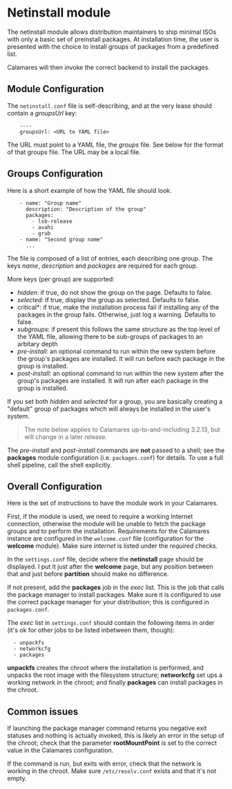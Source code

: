 # Netinstall module

The netinstall module allows distribution maintainers to ship minimal ISOs with
only a basic set of preinstall packages. At installation time, the user is
presented with the choice to install groups of packages from a predefined list.

Calamares will then invoke the correct backend to install the packages.


## Module Configuration

The `netinstall.conf` file is self-describing, and at the very
lease should contain a *groupsUrl* key:

```
    ----
    groupsUrl: <URL to YAML file>
```

The URL must point to a YAML file, the *groups* file. See below for
the format of that groups file. The URL may be a local file.


## Groups Configuration

 Here is a short example
of how the YAML file should look.

```
    - name: "Group name"
      description: "Description of the group"
      packages:
        - lsb-release
        - avahi
        - grub
    - name: "Second group name"
      ...
```


The file is composed of a list of entries, each describing one group. The
keys *name*, *description* and *packages* are required for each group.

More keys (per group) are supported:

 - *hidden*: if true, do not show the group on the page. Defaults to false.
 - *selected*: if true, display the group as selected. Defaults to false.
 - critical*: if true, make the installation process fail if installing
   any of the packages in the group fails. Otherwise, just log a warning.
   Defaults to false.
 - *subgroups*: if present this follows the same structure as the top level
   of the YAML file, allowing there to be sub-groups of packages to an
   arbitary depth
 - *pre-install*: an optional command to run within the new system before
   the group's packages are installed. It will run before each package in
   the group is installed.
 - *post-install*: an optional command to run within the new system after
   the group's packages are installed. It will run after each package in
   the group is installed.

If you set both *hidden* and *selected* for a group, you are basically creating
a "default" group of packages which will always be installed in the user's
system.

> The note below applies to Calamares up-to-and-including 3.2.13, but will
> change in a later release.

The *pre-install* and *post-install* commands are **not** passed to
a shell; see the **packages** module configuration (i.e. `packages.conf`)
for details. To use a full shell pipeline, call the shell explicitly.



## Overall Configuration

Here is the set of instructions to have the module work in your Calamares.

First, if the module is used, we need to require a working Internet connection,
otherwise the module will be unable to fetch the package groups and to perform
the installation. Requirements for the Calamares instance are configured in the
`welcome.conf` file (configuration for the **welcome** module). Make sure
*internet* is listed under the *required* checks.

In the `settings.conf` file, decide where the **netinstall** page should be
displayed. I put it just after the **welcome** page, but any position between
that and just before **partition** should make no difference.

If not present, add the **packages** job in the *exec* list. This is the job
that calls the package manager to install packages. Make sure it is configured
to use the correct package manager for your distribution; this is configured in
`packages.conf`.

The *exec* list in `settings.conf` should contain the following items in
order (it's ok for other jobs to be listed inbetween them, though):

```
  - unpackfs
  - networkcfg
  - packages
```

**unpackfs** creates the chroot where the installation is performed, and unpacks
the root image with the filesystem structure; **networkcfg** set ups a working
network in the chroot; and finally **packages** can install packages in the
chroot.

## Common issues

If launching the package manager command returns you negative exit statuses and
nothing is actually invoked, this is likely an error in the setup of the chroot;
check that the parameter **rootMountPoint** is set to the correct value in the
Calamares configuration.

If the command is run, but exits with error, check that the network is
working in the chroot. Make sure `/etc/resolv.conf` exists and that
it's not empty.
